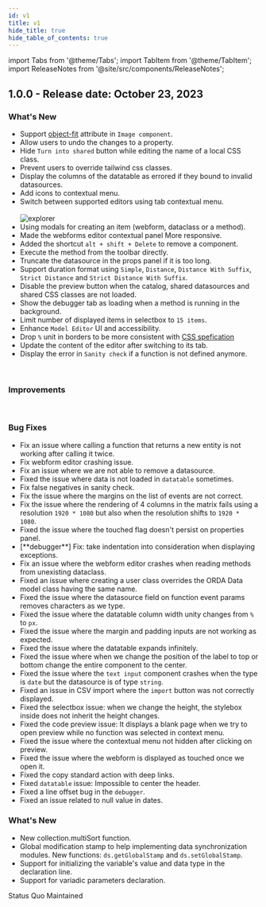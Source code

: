 ```yaml
---
id: v1
title: v1
hide_title: true
hide_table_of_contents: true
---
```

import Tabs from '@theme/Tabs';
import TabItem from '@theme/TabItem';
import ReleaseNotes from '@site/src/components/ReleaseNotes';

## 1.0.0 - Release date: October 23, 2023

<Tabs groupId="version" className="qodly-tabs">
    <TabItem value="Studio">
        <h3> What's New </h3>
        <ul>
			<li>Support <a href="https://developer.mozilla.org/en-US/docs/Web/CSS/object-fit">object-fit</a> attribute in <code>Image component</code>.</li>
			<li>Allow users to undo the changes to a property.</li>
            <li>Hide <code>Turn into shared</code> button while editing the name of a local CSS class.</li>
            <li>Prevent users to override tailwind css classes.</li>
            <li>Display the columns of the datatable as errored if they bound to invalid datasources.</li>
            <li>Add icons to contextual menu.</li>
            <li>Switch between supported editors using tab contextual menu.</li> <br/>
                <img alt="explorer" src="https://static.4d-ps.com/assets/1.0.0-rc.26/tabs.png" style={{borderRadius: '6px'}} />
            <li>Using modals for creating an item (webform, dataclass or a method).</li>
            <li>Made the webforms editor contextual panel More responsive.</li>
            <li>Added the shortcut <code>alt + shift + Delete</code> to remove a component.</li>
            <li>Execute the method from the toolbar directly.</li>
            <li>Truncate the datasource in the props panel if it is too long.</li>
            <li>Support duration format using <code>Simple</code>, <code>Distance</code>, <code>Distance With Suffix</code>, <code>Strict Distance</code> and <code>Strict Distance With Suffix</code>.</li>
            <li>Disable the preview button when the catalog, shared datasources and shared CSS classes are not loaded.</li>
            <li>Show the debugger tab as loading when a method is running in the background.</li>
            <li>Limit number of displayed items in selectbox to <code>15 items</code>.</li>
            <li>Enhance <code>Model Editor</code> UI and accessibility.</li>
            <li>Drop <code>%</code> unit in borders to be more consistent with <a href="https://www.w3.org/TR/CSS2/box.html#border-width-properties">CSS spefication</a></li>
            <li>Update the content of the editor after switching to its tab.</li>
            <li>Display the error in <code>Sanity check</code> if a function is not defined anymore.</li>
		</ul>
        <br/>
        <h3> Improvements </h3>
        <br/>
        <h3> Bug Fixes </h3>
        <ul>
            <li>Fix an issue where calling a function that returns a new entity is not working after calling it twice.</li>
            <li>Fix webform editor crashing issue.</li>
            <li>Fix an issue where we are not able to remove a datasource.</li>
            <li>Fixed the issue where data is not loaded in <code>datatable</code> sometimes.</li>
            <li>Fix false negatives in sanity check.</li>
            <li>Fix the issue where the margins on the list of events are not correct.</li>
            <li>Fix the issue where the rendering of 4 columns in the matrix fails using a resolution <code>1920 * 1080</code> but also when the resolution shifts to <code>1920 * 1080</code>.</li>
            <li>Fixed the issue where the touched flag doesn't persist on properties panel.</li>
            <li>[**debugger**] Fix: take indentation into consideration when displaying exceptions.</li>
            <li>Fix an issue where the webform editor crashes when reading methods from unexisting dataclass.</li>
            <li>Fixed an issue where creating a user class overrides the ORDA Data model class having the same name.</li>
            <li>Fixed the issue where the datasource field on function event params removes characters as we type.</li>
            <li>Fixed the issue where the datatable column width unity changes from <code>%</code> to <code>px</code>.</li>
            <li>Fixed the issue where the margin and padding inputs are not working as expected.</li>
            <li>Fixed the issue where the datatable expands infinitely.</li>
            <li>Fixed the issue where when we change the position of the label to top or bottom change the entire component to the center.</li>
            <li>Fixed the issue where the <code>text input</code> component crashes when the type is <code>date</code> but the datasource is of type <code>string</code>.</li>
            <li>Fixed an issue in CSV import where the <code>import</code> button was not correctly displayed.</li>
            <li>Fixed the selectbox issue: when we change the height, the stylebox inside does not inherit the height changes.</li>
            <li>Fixed the code preview issue: It displays a blank page when we try to open preview while no function was selected in context menu.</li>
            <li>Fixed the issue where the contextual menu not hidden after clicking on preview.</li>
            <li>Fixed the issue where the webform is displayed as touched once we open it.</li>
            <li>Fixed the copy standard action with deep links.</li>
            <li>Fixed <code>datatable</code> issue: Impossible to center the header.</li>
            <li>Fixed a line offset bug in the <code>debugger</code>.</li>
            <li>Fixed an issue related to null value in dates.</li>
        </ul>
    </TabItem>
    <TabItem value="Server">
        <h3> What's New </h3>
        <ul>
            <li>New collection.multiSort function.</li>
            <li>Global modification stamp to help implementing data synchronization modules. New functions: <code>ds.getGlobalStamp</code> and <code>ds.setGlobalStamp</code>.</li>
            <li>Support for initializing the variable's value and data type in the declaration line.</li>
            <li>Support for variadic parameters declaration.</li>
		</ul>
    </TabItem>
    <TabItem value="Cloud">
        Status Quo Maintained 
    </TabItem>
</Tabs>
